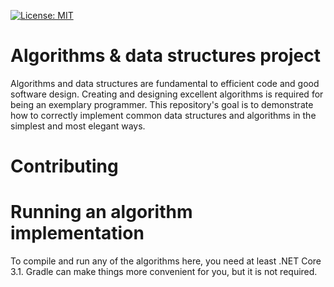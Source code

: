 [![License: MIT](https://img.shields.io/badge/License-MIT-yellow.svg)](https://opensource.org/licenses/MIT)


# Algorithms & data structures project

Algorithms and data structures are fundamental to efficient code and good software design. Creating and designing excellent algorithms is required for being an exemplary programmer. This repository's goal is to demonstrate how to correctly implement common data structures and algorithms in the simplest and most elegant ways.

# Contributing


# Running an algorithm implementation

To compile and run any of the algorithms here, you need at least .NET Core 3.1. Gradle can make things more convenient for you, but it is not required.
